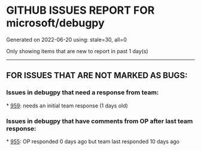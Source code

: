 
# GITHUB ISSUES REPORT FOR microsoft/debugpy


Generated on 2022-06-20 using: stale=30, all=0


Only showing items that are new to report in past 1 day(s)


---

## FOR ISSUES THAT ARE NOT MARKED AS BUGS:


### Issues in debugpy that need a response from team:


\* [959](https://github.com/microsoft/debugpy/issues/959 "Debugging matplotlib in VSCode encounters TypeError: 'NoneType' object is not callable"): needs an initial team response (1 days old)

### Issues in debugpy that have comments from OP after last team response:


\* [955](https://github.com/microsoft/debugpy/issues/955 "Allow for launching console_scripts or their specs"): OP responded 0 days ago but team last responded 10 days ago

